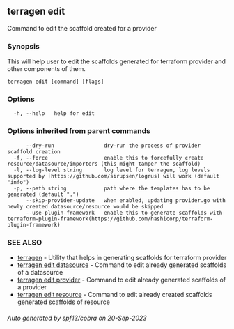 ## terragen edit

Command to edit the scaffold created for a provider

### Synopsis

This will help user to edit the scaffolds generated for terraform provider and other components of them.

```
terragen edit [command] [flags]
```

### Options

```
  -h, --help   help for edit
```

### Options inherited from parent commands

```
      --dry-run                dry-run the process of provider scaffold creation
  -f, --force                  enable this to forcefully create resource/datasource/importers (this might tamper the scaffold)
  -l, --log-level string       log level for terragen, log levels supported by [https://github.com/sirupsen/logrus] will work (default "info")
  -p, --path string            path where the templates has to be generated (default ".")
      --skip-provider-update   when enabled, updating provider.go with newly created datasource/resource would be skipped
      --use-plugin-framework   enable this to generate scaffolds with terraform-plugin-framework(https://github.com/hashicorp/terraform-plugin-framework)
```

### SEE ALSO

* [terragen](terragen.md)	 - Utility that helps in generating scaffolds for terraform provider
* [terragen edit datasource](terragen_edit_datasource.md)	 - Command to edit already generated scaffolds of a datasource
* [terragen edit provider](terragen_edit_provider.md)	 - Command to edit already generated scaffolds of a provider
* [terragen edit resource](terragen_edit_resource.md)	 - Command to edit already created scaffolds generated scaffolds of resource

###### Auto generated by spf13/cobra on 20-Sep-2023
